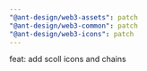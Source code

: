 ```yaml
---
"@ant-design/web3-assets": patch
"@ant-design/web3-common": patch
"@ant-design/web3-icons": patch
---
```


feat: add scoll icons and chains
